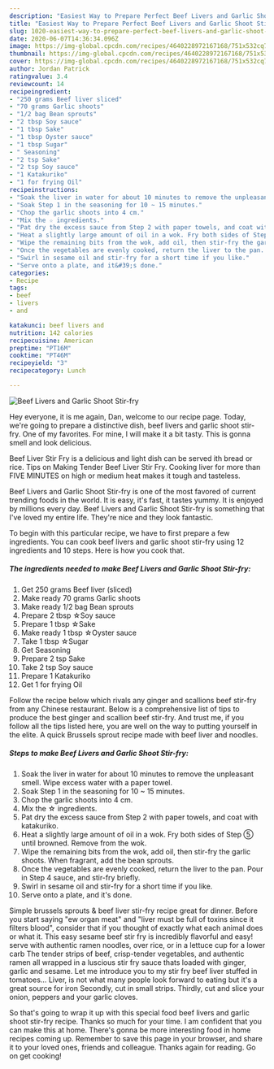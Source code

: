 ```yaml
---
description: "Easiest Way to Prepare Perfect Beef Livers and Garlic Shoot Stir-fry"
title: "Easiest Way to Prepare Perfect Beef Livers and Garlic Shoot Stir-fry"
slug: 1020-easiest-way-to-prepare-perfect-beef-livers-and-garlic-shoot-stir-fry
date: 2020-06-07T14:36:34.096Z
image: https://img-global.cpcdn.com/recipes/4640228972167168/751x532cq70/beef-livers-and-garlic-shoot-stir-fry-recipe-main-photo.jpg
thumbnail: https://img-global.cpcdn.com/recipes/4640228972167168/751x532cq70/beef-livers-and-garlic-shoot-stir-fry-recipe-main-photo.jpg
cover: https://img-global.cpcdn.com/recipes/4640228972167168/751x532cq70/beef-livers-and-garlic-shoot-stir-fry-recipe-main-photo.jpg
author: Jordan Patrick
ratingvalue: 3.4
reviewcount: 14
recipeingredient:
- "250 grams Beef liver sliced"
- "70 grams Garlic shoots"
- "1/2 bag Bean sprouts"
- "2 tbsp Soy sauce"
- "1 tbsp Sake"
- "1 tbsp Oyster sauce"
- "1 tbsp Sugar"
- " Seasoning"
- "2 tsp Sake"
- "2 tsp Soy sauce"
- "1 Katakuriko"
- "1 for frying Oil"
recipeinstructions:
- "Soak the liver in water for about 10 minutes to remove the unpleasant smell. Wipe excess water with a paper towel."
- "Soak Step 1 in the seasoning for 10 ~ 15 minutes."
- "Chop the garlic shoots into 4 cm."
- "Mix the ☆ ingredients."
- "Pat dry the excess sauce from Step 2 with paper towels, and coat with katakuriko."
- "Heat a slightly large amount of oil in a wok. Fry both sides of Step ⑤ until browned. Remove from the wok."
- "Wipe the remaining bits from the wok, add oil, then stir-fry the garlic shoots. When fragrant, add the bean sprouts."
- "Once the vegetables are evenly cooked, return the liver to the pan. Pour in Step 4  sauce, and stir-fry briefly."
- "Swirl in sesame oil and stir-fry for a short time if you like."
- "Serve onto a plate, and it&#39;s done."
categories:
- Recipe
tags:
- beef
- livers
- and

katakunci: beef livers and 
nutrition: 142 calories
recipecuisine: American
preptime: "PT16M"
cooktime: "PT46M"
recipeyield: "3"
recipecategory: Lunch

---
```



![Beef Livers and Garlic Shoot Stir-fry](https://img-global.cpcdn.com/recipes/4640228972167168/751x532cq70/beef-livers-and-garlic-shoot-stir-fry-recipe-main-photo.jpg)

Hey everyone, it is me again, Dan, welcome to our recipe page. Today, we're going to prepare a distinctive dish, beef livers and garlic shoot stir-fry. One of my favorites. For mine, I will make it a bit tasty. This is gonna smell and look delicious.

Beef Liver Stir Fry is a delicious and light dish can be served ith bread or rice. Tips on Making Tender Beef Liver Stir Fry. Cooking liver for more than FIVE MINUTES on high or medium heat makes it tough and tasteless.

Beef Livers and Garlic Shoot Stir-fry is one of the most favored of current trending foods in the world. It is easy, it's fast, it tastes yummy. It is enjoyed by millions every day. Beef Livers and Garlic Shoot Stir-fry is something that I've loved my entire life. They're nice and they look fantastic.


To begin with this particular recipe, we have to first prepare a few ingredients. You can cook beef livers and garlic shoot stir-fry using 12 ingredients and 10 steps. Here is how you cook that.

<!--inarticleads1-->

##### The ingredients needed to make Beef Livers and Garlic Shoot Stir-fry:

1. Get 250 grams Beef liver (sliced)
1. Make ready 70 grams Garlic shoots
1. Make ready 1/2 bag Bean sprouts
1. Prepare 2 tbsp ☆Soy sauce
1. Prepare 1 tbsp ☆Sake
1. Make ready 1 tbsp ☆Oyster sauce
1. Take 1 tbsp ☆Sugar
1. Get  Seasoning
1. Prepare 2 tsp Sake
1. Take 2 tsp Soy sauce
1. Prepare 1 Katakuriko
1. Get 1 for frying Oil


Follow the recipe below which rivals any ginger and scallions beef stir-fry from any Chinese restaurant. Below is a comprehensive list of tips to produce the best ginger and scallion beef stir-fry. And trust me, if you follow all the tips listed here, you are well on the way to putting yourself in the elite. A quick Brussels sprout recipe made with beef liver and noodles. 

<!--inarticleads2-->

##### Steps to make Beef Livers and Garlic Shoot Stir-fry:

1. Soak the liver in water for about 10 minutes to remove the unpleasant smell. Wipe excess water with a paper towel.
1. Soak Step 1 in the seasoning for 10 ~ 15 minutes.
1. Chop the garlic shoots into 4 cm.
1. Mix the ☆ ingredients.
1. Pat dry the excess sauce from Step 2 with paper towels, and coat with katakuriko.
1. Heat a slightly large amount of oil in a wok. Fry both sides of Step ⑤ until browned. Remove from the wok.
1. Wipe the remaining bits from the wok, add oil, then stir-fry the garlic shoots. When fragrant, add the bean sprouts.
1. Once the vegetables are evenly cooked, return the liver to the pan. Pour in Step 4  sauce, and stir-fry briefly.
1. Swirl in sesame oil and stir-fry for a short time if you like.
1. Serve onto a plate, and it&#39;s done.


Simple brussels sprouts &amp; beef liver stir-fry recipe great for dinner. Before you start saying &#34;ew organ meat&#34; and &#34;liver must be full of toxins since it filters blood&#34;, consider that if you thought of exactly what each animal does or what it. This easy sesame beef stir fry is incredibly flavorful and easy! serve with authentic ramen noodles, over rice, or in a lettuce cup for a lower carb The tender strips of beef, crisp-tender vegetables, and authentic ramen all wrapped in a luscious stir fry sauce thats loaded with ginger, garlic and sesame. Let me introduce you to my stir fry beef liver stuffed in tomatoes… Liver, is not what many people look forward to eating but it&#39;s a great source for iron Secondly, cut in small strips. Thirdly, cut and slice your onion, peppers and your garlic cloves. 

So that's going to wrap it up with this special food beef livers and garlic shoot stir-fry recipe. Thanks so much for your time. I am confident that you can make this at home. There's gonna be more interesting food in home recipes coming up. Remember to save this page in your browser, and share it to your loved ones, friends and colleague. Thanks again for reading. Go on get cooking!
